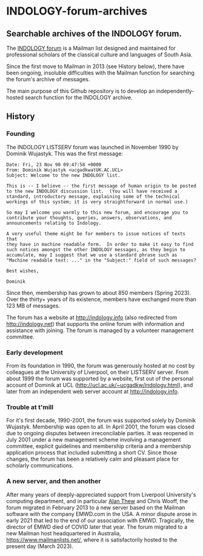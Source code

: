 # INDOLOGY-forum-archives
## Searchable archives of the INDOLOGY forum.

The [INDOLOGY forum](https://list.indology.info/mailman/listinfo/indology) is a Mailman list designed and maintained for professional scholars of the classical culture and languages of South Asia.  

Since the first move to Mailman in 2013 (see History below), there have been ongoing, insoluble difficulties with the Mailman function for searching the forum's archive of messages.

The main purpose of this Github repository is to develop an independently-hosted search function for the INDOLOGY archive.

## History

### Founding

The INDOLOGY LISTSERV forum was launched in November 1990 by Dominik Wujastyk.  This was the first message:

```
Date: Fri, 23 Nov 90 09:47:58 +0000
From: Dominik Wujastyk <ucgadkwatUK.AC.UCL>
Subject: Welcome to the new INDOLOGY list.

This is -- I believe -- the first message of human origin to be posted
to the new INDOLOGY discussion list.  (You will have received a
standard, introductory message, explaining some of the technical
workings of this system; it is very straightforward in normal use.)

So may I welcome you warmly to this new forum, and encourage you to
contribute your thoughts, queries, answers, observations, and
announcements relating to Indology.

A very useful theme might be for members to issue notices of texts that
they have in machine readable form.  In order to make it easy to find
such notices amongst the other INDOLOGY messages, as they begin to
accumulate, may I suggest that we use a standard phrase such as
"Machine readable text: ..." in the "Subject:" field of such messages?

Best wishes,

Dominik
```
Since then, membership has grown to about 850 members (Spring 2023).  Over the thirty+ years of its existence, members have exchanged more than 123 MB of messages.  

The forum has a website at http://indology.info (also redirected from http://indology.net) that supports the online forum with information and assistance with joining.  The forum is managed by a volunteer management committee.

### Early development

From its foundation in 1990, the forum was generously hosted at no cost by colleagues at the University of Liverpool, on their LISTSERV server.  From about 1999 the forum was supported by a website, first out of the  personal account of Dominik at UCL (http://ucl.ac.uk/~ucgadkw/indology.html), and later from an independent web server account at http://indology.info.  

### Trouble at t'mill	

For it's first decade, 1990-2001, the forum was supported solely by Dominik Wujastyk.  Membership was open to all.  In April 2001, the forum was closed due to ongoing disputes between irreconcilable parties. It was reopened in July 2001 under a new management scheme involving a management committee, explicit guidelines and membership criteria and a membership application process that included submitting a short CV.  Since those changes, the forum has been a relatively calm and pleasant place for scholarly communications. 

### A new server, and then another

After many years of deeply-appreciated support from Liverpool University's computing department, and in particular [Alan Thew](https://www.liverpool.ac.uk/~qq11/home.html) and Chris Wooff, the forum migrated in February 2013 to a new server based on the Mailman software with the company EMWD.com in the USA.  A minor dispute arose in early 2021 that led to the end of our association with EMWD.  Tragically, the director of EMWD died of COVID later that year.  The forum migrated to a new Mailman host headquartered in Australia, https://www.mailmanlists.net/, where it is satisfactorily hosted to the present day (March 2023). 

